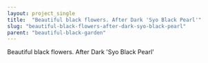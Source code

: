 ```yaml
---
layout: project_single
title:  "Beautiful black flowers. After Dark 'Syo Black Pearl'"
slug: "beautiful-black-flowers-after-dark-syo-black-pearl"
parent: "beautiful-black-garden"
---
```

Beautiful black flowers. After Dark 'Syo Black Pearl'